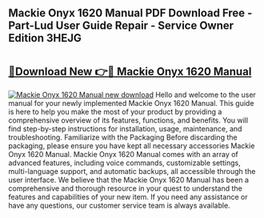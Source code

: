## Mackie Onyx 1620 Manual PDF Download Free - Part-Lud User Guide Repair - Service Owner Edition 3HEJG

# <h2><a href="http://bc36453.oget.top/?id=Mackie+Onyx+1620+Manual">🔗Download New 👉🔴 Mackie Onyx 1620 Manual</a></h2>

[![Mackie Onyx 1620 Manual new download](https://i.imgur.com/5g1atiW.png)](http://bc36453.oget.top/?id=Mackie+Onyx+1620+Manual)
Hello and welcome to the user manual for your newly implemented Mackie Onyx 1620 Manual. This guide is here to help you make the most of your product by providing a comprehensive overview of its features, functions, and benefits. You will find step-by-step instructions for installation, usage, maintenance, and troubleshooting. Familiarize with the Packaging Before discarding the packaging, please ensure you have kept all necessary accessories Mackie Onyx 1620 Manual. Mackie Onyx 1620 Manual comes with an array of advanced features, including voice commands, customizable settings, multi-language support, and automatic backups, all accessible through the user interface. We believe that the Mackie Onyx 1620 Manual has been a comprehensive and thorough resource in your quest to understand the features and capabilities of your new item. If you need any assistance or have any questions, our customer service team is always available.
